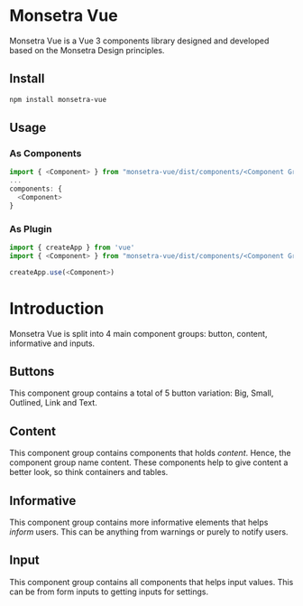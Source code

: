 # Monsetra Vue

Monsetra Vue is a Vue 3 components library designed and developed based on the Monsetra Design principles.

## Install

```sh
npm install monsetra-vue
```

## Usage

### As Components

```js
import { <Component> } from "monsetra-vue/dist/components/<Component Group>";
...
components: {
  <Component>
}
```

### As Plugin

```js
import { createApp } from 'vue'
import { <Component> } from "monsetra-vue/dist/components/<Component Group>";

createApp.use(<Component>)
```

# Introduction

Monsetra Vue is split into 4 main component groups: button, content, informative and inputs.

## Buttons

This component group contains a total of 5 button variation: Big, Small, Outlined, Link and Text.

## Content

This component group contains components that holds _content_. Hence, the component group name content. These components help to give content a better look, so think containers and tables.

## Informative

This component group contains more informative elements that helps _inform_ users. This can be anything from warnings or purely to notify users.

## Input

This component group contains all components that helps input values. This can be from form inputs to getting inputs for settings.
